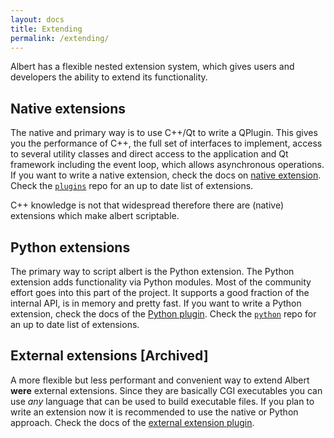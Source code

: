 ```yaml
---
layout: docs
title: Extending
permalink: /extending/
---
```


Albert has a flexible nested extension system, which gives users and developers the ability to extend its functionality.

## Native extensions

The native and primary way is to use C++/Qt to write a QPlugin. This gives you the performance of C++, the full set of interfaces to implement, access to several utility classes and direct access to the application and Qt framework including the event loop, which allows asynchronous operations. If you want to write a native extension, check the docs on [native extension](https://github.com/albertlauncher/plugins/blob/master/README.md). Check the [`plugins`](https://github.com/albertlauncher/plugins) repo for an up to date list of extensions.

C++ knowledge is not that widespread therefore there are (native) extensions which make albert scriptable.

## Python extensions

The primary way to script albert is the Python extension. The Python extension adds functionality via Python modules. Most of the community effort goes into this part of the project. It supports a good fraction of the internal API, is in memory and pretty fast. If you want to write a Python extension, check the docs of the [Python plugin](https://github.com/albertlauncher/plugins/blob/master/python/README.md). Check the [`python`](https://github.com/albertlauncher/plugins/) repo for an up to date list of extensions.

## External extensions [Archived]

A more flexible but less performant and convenient way to extend Albert **were** external extensions. Since they are basically CGI executables you can use *any* language that can be used to build executable files. If you plan to write an extension now it is recommended to use the native or Python approach.
Check the docs of the [external extension plugin](https://github.com/albertlauncher/plugins/tree/master/.archive/externalextensions).

<!--
## Concepts
## Official extensions

<ul>
  {% for plugin in site.plugins %}
    <li><a href="{{ plugin.url }}">{{ plugin.title }}</a></li>
  {% endfor %}
</ul>
-->
